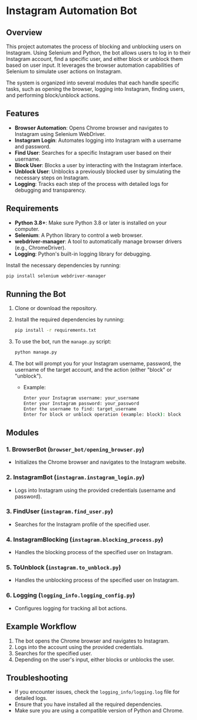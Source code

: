 # Instagram Automation Bot

## Overview

This project automates the process of blocking and unblocking users on Instagram. Using Selenium and Python, the bot allows users to log in to their Instagram account, find a specific user, and either block or unblock them based on user input. It leverages the browser automation capabilities of Selenium to simulate user actions on Instagram.

The system is organized into several modules that each handle specific tasks, such as opening the browser, logging into Instagram, finding users, and performing block/unblock actions.

## Features

- **Browser Automation**: Opens Chrome browser and navigates to Instagram using Selenium WebDriver.
- **Instagram Login**: Automates logging into Instagram with a username and password.
- **Find User**: Searches for a specific Instagram user based on their username.
- **Block User**: Blocks a user by interacting with the Instagram interface.
- **Unblock User**: Unblocks a previously blocked user by simulating the necessary steps on Instagram.
- **Logging**: Tracks each step of the process with detailed logs for debugging and transparency.

## Requirements

- **Python 3.8+**: Make sure Python 3.8 or later is installed on your computer.
- **Selenium**: A Python library to control a web browser.
- **webdriver-manager**: A tool to automatically manage browser drivers (e.g., ChromeDriver).
- **Logging**: Python's built-in logging library for debugging.
  
Install the necessary dependencies by running:

```bash
pip install selenium webdriver-manager
```

## Running the Bot

1. Clone or download the repository.
2. Install the required dependencies by running:
   ```bash
   pip install -r requirements.txt
   ```
3. To use the bot, run the `manage.py` script:

   ```bash
   python manage.py
   ```

4. The bot will prompt you for your Instagram username, password, the username of the target account, and the action (either "block" or "unblock").

   - Example:
     ```bash
     Enter your Instagram username: your_username
     Enter your Instagram password: your_password
     Enter the username to find: target_username
     Enter for block or unblock operation (example: block): block
     ```

## Modules

### 1. **BrowserBot** (`browser_bot/opening_browser.py`)

   - Initializes the Chrome browser and navigates to the Instagram website.

### 2. **InstagramBot** (`instagram.instagram_login.py`)

   - Logs into Instagram using the provided credentials (username and password).

### 3. **FindUser** (`instagram.find_user.py`)

   - Searches for the Instagram profile of the specified user.

### 4. **InstagramBlocking** (`instagram.blocking_process.py`)

   - Handles the blocking process of the specified user on Instagram.

### 5. **ToUnblock** (`instagram.to_unblock.py`)

   - Handles the unblocking process of the specified user on Instagram.

### 6. **Logging** (`logging_info.logging_config.py`)

   - Configures logging for tracking all bot actions.

## Example Workflow

1. The bot opens the Chrome browser and navigates to Instagram.
2. Logs into the account using the provided credentials.
3. Searches for the specified user.
4. Depending on the user's input, either blocks or unblocks the user.

## Troubleshooting

- If you encounter issues, check the `logging_info/logging.log` file for detailed logs.
- Ensure that you have installed all the required dependencies.
- Make sure you are using a compatible version of Python and Chrome.